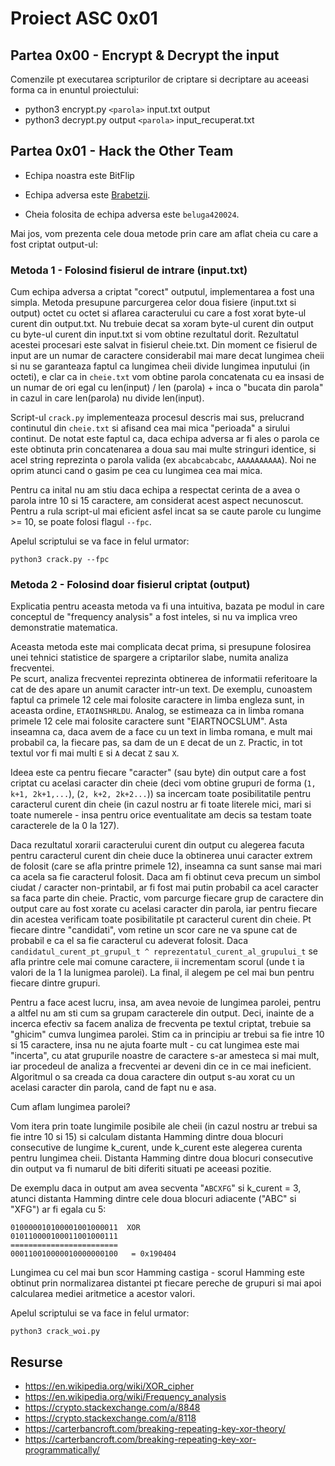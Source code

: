 # Proiect ASC 0x01

## Partea 0x00 - Encrypt & Decrypt the input

Comenzile pt executarea scripturilor de criptare si decriptare au aceeasi forma ca in enuntul proiectului:
 - python3 encrypt.py ```<parola>``` input.txt output
 - python3 decrypt.py output ```<parola>``` input_recuperat.txt
 

## Partea 0x01 - Hack the Other Team

- Echipa noastra este BitFlip

- Echipa adversa este [Brabetzii](https://github.com/lowLevelGod/xorEncryptDecryptASC).

- Cheia folosita de echipa adversa este ```beluga420024```.


Mai jos, vom prezenta cele doua metode prin care am aflat cheia cu care a fost criptat output-ul:


### Metoda 1 - Folosind fisierul de intrare (input.txt)

Cum echipa adversa a criptat "corect" outputul, implementarea a fost una simpla. Metoda presupune parcurgerea celor doua fisiere (input.txt si output) octet cu octet 
si aflarea caracterului cu care a fost xorat byte-ul curent din output.txt. Nu trebuie decat sa xoram
byte-ul curent din output cu byte-ul curent din input.txt si vom obtine rezultatul dorit. 
Rezultatul acestei procesari este salvat in fisierul cheie.txt. Din moment ce fisierul de input
are un numar de caractere considerabil mai mare decat lungimea cheii si nu se garanteaza faptul ca lungimea cheii divide lungimea inputului (in octeti), e clar ca in ```cheie.txt``` 
vom obtine parola concatenata cu ea insasi de un numar de ori egal cu len(input) / len (parola) + inca o "bucata din parola" in cazul in care 
len(parola) nu divide len(input).

Script-ul ```crack.py``` implementeaza procesul descris mai sus, prelucrand continutul 
din ```cheie.txt``` si afisand cea mai mica "perioada" a sirului continut. De notat este faptul ca, 
daca echipa adversa ar fi ales o parola ce este obtinuta prin concatenarea
a doua sau mai multe stringuri identice, si acel string reprezinta o parola valida (ex ```abcabcabcabc```, ```AAAAAAAAAA```).
Noi ne oprim atunci cand o gasim pe cea cu lungimea cea mai mica.

Pentru ca inital nu am stiu daca echipa a respectat cerinta de a avea o parola intre 10 si 15 caractere, 
am considerat acest aspect necunoscut. 
Pentru a rula script-ul mai eficient asfel incat sa se caute parole cu lungime >= 10, se poate 
folosi flagul ```--fpc```. 

Apelul scriptului se va face in felul urmator:

```python3 crack.py --fpc```


### Metoda 2 - Folosind doar fisierul criptat (output)

Explicatia pentru aceasta metoda va fi una intuitiva, bazata pe modul in care conceptul de 
"frequency analysis" a fost inteles, si nu va implica vreo demonstratie matematica.

Aceasta metoda este mai complicata decat prima, si presupune folosirea unei tehnici statistice de spargere a criptarilor slabe, numita analiza frecventei.  
Pe scurt, analiza frecventei reprezinta obtinerea de informatii referitoare la cat de des apare 
un anumit caracter intr-un text. De exemplu, cunoastem faptul 
ca primele 12 cele mai folosite caractere in limba engleza sunt, in aceasta ordine, ```ETAOINSHRLDU```. Analog, se estimeaza ca in limba romana primele 
12 cele mai folosite caractere sunt "EIARTNOCSLUM". Asta inseamna ca, daca avem de a face cu un 
text in limba romana, e mult mai probabil ca, la fiecare pas, sa dam de un ```E``` decat de un ```Z```. 
Practic, in tot textul vor fi mai multi ```E``` si ```A``` decat ```Z``` sau ```X```. 



Ideea este ca pentru fiecare "caracter" (sau byte) din output care a fost criptat cu acelasi 
caracter din cheie (deci vom obtine grupuri de forma (```1, k+1, 2k+1,...```), (```2, k+2, 2k+2...```))
sa incercam toate posibilitatile pentru caracterul curent din cheie (in cazul nostru ar fi toate literele mici, mari si toate numerele - insa pentru orice eventualitate am decis sa testam toate caracterele de la 0 la 127).

Daca rezultatul xorarii caracterului curent din output cu alegerea facuta pentru caracterul curent din cheie
duce la obtinerea unui caracter extrem de folosit (care se afla printre primele 12), inseamna ca sunt sanse 
mai mari ca acela sa fie caracterul folosit. Daca am fi obtinut ceva precum un simbol ciudat / caracter non-printabil, ar fi fost mai 
putin probabil ca acel caracter sa faca parte din cheie. Practic, vom parcurge fiecare 
grup de caractere din output care au fost xorate cu acelasi caracter din parola, iar pentru 
fiecare din acestea verificam toate posibilitatile pt caracterul curent din cheie. Pt fiecare 
dintre "candidati", vom retine un scor care ne va spune cat de probabil e ca el sa fie 
caracterul cu adeverat folosit. Daca ```candidatul_curent_pt_grupul_t ^ reprezentatul_curent_al_grupului_t``` se afla printre 
cele mai comune caractere, ii incrementam scorul (unde t ia valori de la 1 la lunigmea parolei). La final, il alegem pe cel mai bun pentru 
fiecare dintre grupuri. 

Pentru a face acest lucru, insa, am avea nevoie de lungimea parolei, pentru a altfel nu am sti 
cum sa grupam caracterele din output. Deci, inainte de a incerca efectiv sa facem 
analiza de frecventa pe textul criptat, trebuie sa "ghicim" cumva lungimea parolei. Stim ca in principiu ar 
trebui sa fie intre 10 si 15 caractere, insa nu ne ajuta foarte mult - cu cat lungimea este 
mai "incerta", cu atat grupurile noastre de caractere s-ar amesteca si mai mult, iar procedeul de 
analiza a frecventei ar deveni din ce in ce mai ineficient. Algoritmul o sa creada ca 
doua caractere din output s-au xorat cu un acelasi caracter din parola, cand de fapt nu e asa. 


Cum aflam lungimea parolei? 

Vom itera prin toate lungimile posibile ale cheii (in cazul nostru ar trebui sa fie intre 10 si 15) si calculam 
distanta Hamming dintre doua blocuri consecutive de lungime k_curent, unde k_curent este 
alegerea curenta pentru lungimea cheii. Distanta Hamming dintre doua blocuri consecutive din output
va fi numarul de biti diferiti situati pe aceeasi pozitie. 

De exemplu daca in output am avea secventa "```ABCXFG```" si k_curent = 3, 
atunci distanta Hamming dintre cele doua blocuri adiacente ("ABC" si "XFG") ar fi egala cu 5:
```
010000010100001001000011  XOR
010110000100011001000111
========================
000110010000010000000100   = 0x190404

```

Lungimea cu cel mai bun scor Hamming castiga - scorul Hamming este obtinut prin normalizarea distantei pt fiecare pereche de grupuri si mai apoi calcularea mediei aritmetice a acestor valori.



Apelul scriptului se va face in felul urmator:

```python3 crack_woi.py```


## Resurse

- https://en.wikipedia.org/wiki/XOR_cipher
- https://en.wikipedia.org/wiki/Frequency_analysis
- https://crypto.stackexchange.com/a/8848
- https://crypto.stackexchange.com/a/8118
- https://carterbancroft.com/breaking-repeating-key-xor-theory/
- https://carterbancroft.com/breaking-repeating-key-xor-programmatically/

